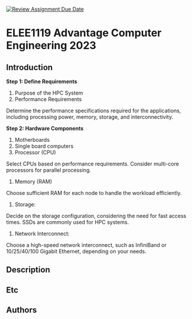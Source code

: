 [![Review Assignment Due Date](https://classroom.github.com/assets/deadline-readme-button-24ddc0f5d75046c5622901739e7c5dd533143b0c8e959d652212380cedb1ea36.svg)](https://classroom.github.com/a/vcAhwuzK)
# ELEE1119 Advantage Computer Engineering 2023

## Introduction


**Step 1: Define Requirements**

1. Purpose of the HPC System
2. Performance Requirements

Determine the performance specifications required for the applications, including processing power, memory, storage, and interconnectivity.

**Step 2: Hardware Components**

1. Motherboards
2. Single board computers
3. Processor (CPU)

Select CPUs based on performance requirements. Consider multi-core processors for parallel processing.

1. Memory (RAM)

Choose sufficient RAM for each node to handle the workload efficiently.

1. Storage:

Decide on the storage configuration, considering the need for fast access times. SSDs are commonly used for HPC systems.

1. Network Interconnect:

Choose a high-speed network interconnect, such as InfiniBand or 10/25/40/100 Gigabit Ethernet, depending on your needs.

## Description

## Etc

## Authors
